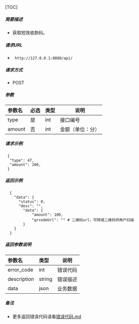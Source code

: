 

[TOC]
    
##### 简要描述

- 获取短效收款码。

##### 请求URL
- ` http://127.0.0.1:8888/api/`
  
##### 请求方式
- POST 

##### 参数

| 参数名    | 必选 | 类型  | 说明       |   
|:-------|:---|:----|----------|   
| type   | 是  | int | 接口编号     |   
| amount | 否  | int | 金额（单位：分） |   

##### 请求示例

```
 {
  "type": 47,
  "amount": 100,
 } 
```

##### 返回示例 

``` 
  {
    "data": {
      "status": 0,
      "desc": "",
        "data": {
            "amount": 100,
            "qrcodeUrl": "" # 二维码url，可转成二维码供用户扫描
        }
    }
  }
```

##### 返回参数说明 

| 参数名         | 类型     | 说明   |   
|:------------|:-------|------|   
| error_code  | int    | 错误代码 |   
| description | string | 错误描述 |   
| data        | json   | 业务数据 |   

##### 备注 

- 更多返回错误代码请看[错误代码.md](../错误代码.md)







